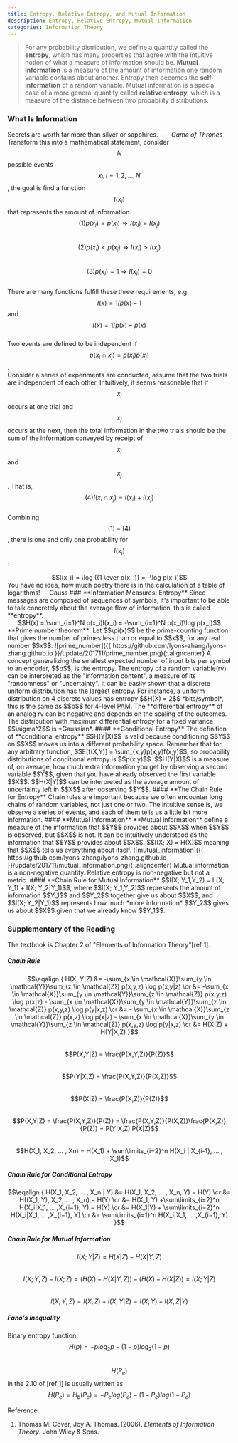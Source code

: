 ```yaml
---
title: Entropy, Relative Entropy, and Mutual Information
description: Entropy, Relative Entropy, Mutual Information
categories: Information Theory
---
```


>  For any probability distribution, we define a quantity called the **entropy**, which has many properties that agree with the intuitive notion of what a measure of information should be. **Mutual information** is a measure of the amount of information one random variable contains about another. Entropy then becomes the **self-information** of a random variable. Mutual information is a special case of a more general quantity called **relative entropy**, which is a measure of the distance between two probability distributions.  
   
### **What Is Information**  
Secrets are worth far more than silver or sapphires.  ----*Game of Thrones*  
Transform this into a mathematical statement, consider $$N$$ possible events $$x_i, i = 1, 2, ... , N$$, the goal is find a function $$I(x_i)$$ that represents the amount of information.   
$$(1) p(x_i) = p(x_j) \Rightarrow I(x_i) = I(x_j)$$   
$$(2) p(x_i) < p(x_j) \Rightarrow I(x_i) > I(x_j)$$   
$$(3) p(x_i) = 1 \Rightarrow I(x_i) = 0$$   
There are many functions fulfill these three requirements, e.g. $$I(x)=1/p(x) - 1$$ and $$I(x)= 1/p(x) - p(x)$$.   
Two events are defined to be independent if $$p(x_i \cap x_j) = p(x_i)p(x_j)$$.   
Consider a series of experiments are conducted, assume that the two trials are independent of each other. Intuitively, it seems reasonable that if $$x_i$$ occurs at one trial and $$x_j$$ occurs at the next, then the total information in the two trials should be the sum of the information conveyed by receipt of $$x_i$$ and $$x_j$$. That is,   
$$(4) I(x_i \cap x_j) = I(x_i) + I(x_j)$$   
Combining $$(1)-(4)$$, there is one and only one probability for $$I(x_i)$$:   
<center>$$I(x_i) = \log ({1 \over p(x_i)} = -\log p(x_i)$$</center>  
You have no idea, how much poetry there is in the calculation of a table of logarithms!  -- Gauss
### **Information Measures: Entropy**  
Since messages are composed of sequences of symbols, it's important to be able to talk concretely about the average flow of information, this is called **entropy**.   
<center>$$H(x) = \sum_{i=1}^N p(x_i)I(x_i) = -\sum_{i=1}^N p(x_i)\log p(x_i)$$</center>
**Prime number theorem**:
Let $$\pi(x)$$ be the prime-counting function that gives the number of primes less than or equal to $$x$$, for any real number $$x$$.   
![prime_number]({{ https://github.com/lyons-zhang/lyons-zhang.github.io }}/update/201711/prime_number.png){:.aligncenter}   
A concept generalizing the smallest expected number of input bits per symbol to an encoder, $$b$$, is the entropy.   
The entropy of a random variable(rv) can be interpreted as the "information content", a measure of its "randomness" or "uncertainty".   
It can be easily shown that a discrete uniform distribution has the largest entropy. For instance, a uniform distribution on 4 discrete values has entropy $$H(X) = 2$$ *bits/symbol*, this is the same as $$b$$ for 4-level PAM.   
The **differential entropy** of an analog rv can be negative and depends on the scaling of the outcomes.   
The distribution with maximum differential entropy for a fixed variance $$\sigma^2$$ is *Gaussian*.   
#### **Conditional Entropy**   
The definition of **conditional entropy** $$H(Y|X)$$ is valid because conditioning $$Y$$ on $$X$$ moves us into a different probability space.   
Remember that for any arbitrary function, $$E[f(X,Y)] = \sum_{x,y}p(x,y)f(x,y)$$, so probability distributions of conditional entropy is $$p(x,y)$$.   
$$H(Y|X)$$ is a measure of, on average, how much extra information you get by observing a second variable $$Y$$, given that you have already observed the first variable $$X$$.   
$$H(X|Y)$$ can be interpreted as the average amount of uncertainty left in $$X$$ after observing $$Y$$.   
#### **The Chain Rule for Entropy**   
Chain rules are important because we often encounter long chains of random variables, not just one or two.   
The intuitive sense is, we observe a series of events, and each of them tells us a little bit more information.   
#### **Mutual Information**  
**Mutual information** define a measure of the information that $$Y$$ provides about $$X$$ when $$Y$$ is observed, but $$X$$ is not.   
It can be intuitively understood as the information that $$Y$$ provides about $$X$$.   
$$I(X; X) = H(X)$$ meaning that $$X$$ tells us everything about itself.   
![mutual_information]({{ https://github.com/lyons-zhang/lyons-zhang.github.io }}/update/201711/mutual_information.png){:.aligncenter}   
Mutual information is a non-negative quantity. Relative entropy is non-negative but not a metric.   
#### **Chain Rule for Mutual Information**  
$$I(X; Y_1,Y_2) = I (X; Y_1) + I(X; Y_2|Y_1)$$, where $$I(X; Y_1,Y_2)$$ represents the amount of information $$Y_1$$ and $$Y_2$$ together give us about $$X$$, and $$I(X; Y_2|Y_1)$$ represents how much *more information* $$Y_2$$ gives us about $$X$$ given that we already know $$Y_1$$.   

### **Supplementary of the Reading**    
The textbook is Chapter 2 of "Elements of Information Theory"[ref 1].    
      
##### **Chain Rule**  
$$\eqalign { H(X, Y|Z) &= -\sum_{x \in \mathcal{X}}\sum_{y \in \mathcal{Y}}\sum_{z \in \mathcal{Z}} p(x,y,z) \log p(x,y|z) \cr 
&= -\sum_{x \in \mathcal{X}}\sum_{y \in \mathcal{Y}}\sum_{z \in \mathcal{Z}} p(x,y,z) \log p(x|z) - \sum_{x \in \mathcal{X}}\sum_{y \in \mathcal{Y}}\sum_{z \in \mathcal{Z}} p(x,y,z) \log p(y|x,z) \cr 
&= - \sum_{x \in \mathcal{X}}\sum_{z \in \mathcal{Z}} p(x,z) \log p(x|z) - \sum_{x \in \mathcal{X}}\sum_{y \in \mathcal{Y}}\sum_{z \in \mathcal{Z}} p(x,y,z) \log p(y|x,z) \cr 
&= H(X|Z) + H(Y|X,Z) }$$   
$$P(X,Y|Z) = \frac{P(X,Y,Z)}{P(Z)}$$   
$$P(Y|X,Z) = \frac{P(X,Y,Z)}{P(X,Z)}$$   
$$P(X|Z) = \frac{P(X,Z)}{P(Z)}$$   
$$P(X,Y|Z) = \frac{P(X,Y,Z)}{P(Z)} = \frac{P(X,Y,Z)}{P(X,Z)}\frac{P(X,Z)}{P(Z)} = P(Y|X,Z) P(X|Z)$$   
$$H(X_1, X_2, ... , Xn) = H(X_1) + \sum\limits_{i=2}^n H(X_i | X_{i-1}, ... , X_1)$$   
   
##### **Chain Rule for Conditional Entropy**  
$$\eqalign { H(X_1, X_2, ... , X_n | Y) &= H(X_1, X_2, ... , X_n, Y) − H(Y) \cr &= H((X_1, Y), X_2, ... , X_n) − H(Y) \cr &= H(X_1, Y) +\sum\limits_{i=2}^n H(X_i|X_1, ... ,X_{i−1}, Y) − H(Y) \cr &= H(X_1|Y) + \sum\limits_{i=2}^n H(X_i|X_1, ... ,X_{i−1}, Y) \cr &= \sum\limits_{i=1}^n H(X_i|X_1, ... ,X_{i−1}, Y) }$$   
   
##### **Chain Rule for Mutual Information**  
$$I(X; Y|Z) = H(X|Z) − H(X|Y,Z)$$   
$$I(X; Y,Z) - I(X; Z) = ( H(X) − H(X|Y,Z) ) - ( H(X) − H(X|Z) ) = I(X; Y|Z)$$   
$$I(X; Y,Z) = I(X; Z) + I(X; Y|Z) = I(X; Y) + I(X; Z|Y)$$   
   
##### **Fano's inequality**   
Binary entropy function: $$H(p) = −plog_2p − (1−p)log_2(1−p)$$   
$$H(P_e)$$ in the 2.10 of [ref 1] is usually written as   
$$H(P_e) = H_b(P_e) = -P_e log(P_e) - (1-P_e) log(1-P_e)$$

Reference:  
1. Thomas M. Cover, Joy A. Thomas. (2006). *Elements of Information Theory*. John Wiley & Sons. 

